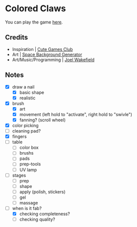 # Colored Claws


You can play the game [here](https://wake1st.itch.io/colored-claws).

## Credits

- Inspiration | [Cute Games Club](https://www.youtube.com/@cutegamesclub)
- Art | [Space Background Generator](https://deep-fold.itch.io/space-background-generator)
- Art/Music/Programming | [Joel Wakefield](https://wake1st.itch.io/)

## Notes

- [x] draw a nail
	- [x] basic shape
	- [x] realistic
- [x] brush 
	- [x] art
	- [x] movement (left hold to "activate", right hold to "swivle")
	- [x] fanning? (scroll wheel)
- [x] color picking
- [ ] cleaning pad?
- [x] fingers
- [ ] table
	- [ ] color box
	- [ ] brushs
	- [ ] pads
	- [ ] prep-tools
	- [ ] UV lamp
- [ ] stages
	- [ ] prep
	- [ ] shape
	- [ ] apply (polish, stickers)
	- [ ] gel
	- [ ] massage 
- [ ] when is it fab?
	- [x] checking completeness?
	- [ ] checking quality?
